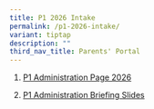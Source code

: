 ```yaml
---
title: P1 2026 Intake
permalink: /p1-2026-intake/
variant: tiptap
description: ""
third_nav_title: Parents' Portal
---
```

<ol data-tight="true" class="tight">
<li>
<p><a href="https://sites.google.com/moe.edu.sg/rivpsp12025?usp=sharing)" rel="noopener nofollow" target="_blank">P1 Administration Page 2026</a>
</p>
</li>
<li>
<p><a href="/files/Communications/Parents Engagement/P1_Parents_Briefing_2026.pdf" rel="noopener noreferrer nofollow" target="_blank">P1 Administration Briefing Slides</a>
</p>
</li>
</ol>
<p></p>